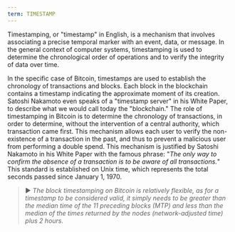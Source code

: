 ```yaml
---
term: TIMESTAMP
---
```


Timestamping, or "timestamp" in English, is a mechanism that involves associating a precise temporal marker with an event, data, or message. In the general context of computer systems, timestamping is used to determine the chronological order of operations and to verify the integrity of data over time.

In the specific case of Bitcoin, timestamps are used to establish the chronology of transactions and blocks. Each block in the blockchain contains a timestamp indicating the approximate moment of its creation. Satoshi Nakamoto even speaks of a "timestamp server" in his White Paper, to describe what we would call today the "blockchain." The role of timestamping in Bitcoin is to determine the chronology of transactions, in order to determine, without the intervention of a central authority, which transaction came first. This mechanism allows each user to verify the non-existence of a transaction in the past, and thus to prevent a malicious user from performing a double spend. This mechanism is justified by Satoshi Nakamoto in his White Paper with the famous phrase: "*The only way to confirm the absence of a transaction is to be aware of all transactions.*" This standard is established on Unix time, which represents the total seconds passed since January 1, 1970.

> ► *The block timestamping on Bitcoin is relatively flexible, as for a timestamp to be considered valid, it simply needs to be greater than the median time of the 11 preceding blocks (MTP) and less than the median of the times returned by the nodes (network-adjusted time) plus 2 hours.*